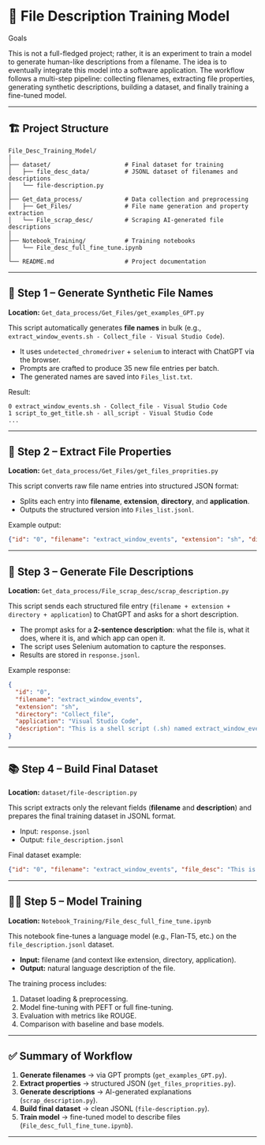 # 📂 File Description Training Model

Goals

This is not a full-fledged project; rather, it is an experiment to train a model to generate human-like descriptions from a filename. The idea is to eventually integrate this model into a software application.
The workflow follows a multi-step pipeline: collecting filenames, extracting file properties, generating synthetic descriptions, building a dataset, and finally training a fine-tuned model.

---

## 🏗 Project Structure

```
File_Desc_Training_Model/
│
├── dataset/                     # Final dataset for training
│   ├── file_desc_data/          # JSONL dataset of filenames and descriptions
│   └── file-description.py
│
├── Get_data_process/            # Data collection and preprocessing
│   ├── Get_Files/               # File name generation and property extraction
│   └── File_scrap_desc/         # Scraping AI-generated file descriptions
│
├── Notebook_Training/           # Training notebooks
│   └── File_desc_full_fine_tune.ipynb
│
└── README.md                    # Project documentation
```

---

## 🚀 Step 1 – Generate Synthetic File Names

**Location:** `Get_data_process/Get_Files/get_examples_GPT.py`

This script automatically generates **file names** in bulk (e.g., `extract_window_events.sh - Collect_file - Visual Studio Code`).

* It uses `undetected_chromedriver` + `selenium` to interact with ChatGPT via the browser.
* Prompts are crafted to produce 35 new file entries per batch.
* The generated names are saved into `Files_list.txt`.

Result:

```
0 extract_window_events.sh - Collect_file - Visual Studio Code
1 script_to_get_title.sh - all_script - Visual Studio Code
...
```

---

## 📑 Step 2 – Extract File Properties

**Location:** `Get_data_process/Get_Files/get_files_proprities.py`

This script converts raw file name entries into structured JSON format:

* Splits each entry into **filename**, **extension**, **directory**, and **application**.
* Outputs the structured version into `Files_list.jsonl`.

Example output:

```json
{"id": "0", "filename": "extract_window_events", "extension": "sh", "directory": "Collect_file", "application": "Visual Studio Code"}
```

---

## 📝 Step 3 – Generate File Descriptions

**Location:** `Get_data_process/File_scrap_desc/scrap_description.py`

This script sends each structured file entry (`filename + extension + directory + application`) to ChatGPT and asks for a short description.

* The prompt asks for a **2-sentence description**: what the file is, what it does, where it is, and which app can open it.
* The script uses Selenium automation to capture the responses.
* Results are stored in `response.jsonl`.

Example response:

```json
{
  "id": "0",
  "filename": "extract_window_events",
  "extension": "sh",
  "directory": "Collect_file",
  "application": "Visual Studio Code",
  "description": "This is a shell script (.sh) named extract_window_events.sh located in the Collect_file directory. It likely extracts window-related events from a system or application and can be opened and edited using Visual Studio Code."
}
```

---

## 📚 Step 4 – Build Final Dataset

**Location:** `dataset/file-description.py`

This script extracts only the relevant fields (**filename** and **description**) and prepares the final training dataset in JSONL format.

* Input: `response.jsonl`
* Output: `file_description.jsonl`

Final dataset example:

```json
{"id": "0", "filename": "extract_window_events", "file_desc": "This is a shell script (.sh) named extract_window_events.sh located in the Collect_file directory. It likely extracts window-related events from a system or application and can be opened and edited using Visual Studio Code."}
```

---

## 🧑‍💻 Step 5 – Model Training

**Location:** `Notebook_Training/File_desc_full_fine_tune.ipynb`

This notebook fine-tunes a language model (e.g., Flan-T5, etc.) on the `file_description.jsonl` dataset.

* **Input:** filename (and context like extension, directory, application).
* **Output:** natural language description of the file.

The training process includes:

1. Dataset loading & preprocessing.
2. Model fine-tuning with PEFT or full fine-tuning.
3. Evaluation with metrics like ROUGE.
4. Comparison with baseline and base models.

---

## ✅ Summary of Workflow

1. **Generate filenames** → via GPT prompts (`get_examples_GPT.py`).
2. **Extract properties** → structured JSON (`get_files_proprities.py`).
3. **Generate descriptions** → AI-generated explanations (`scrap_description.py`).
4. **Build final dataset** → clean JSONL (`file-description.py`).
5. **Train model** → fine-tuned model to describe files (`File_desc_full_fine_tune.ipynb`).

---
